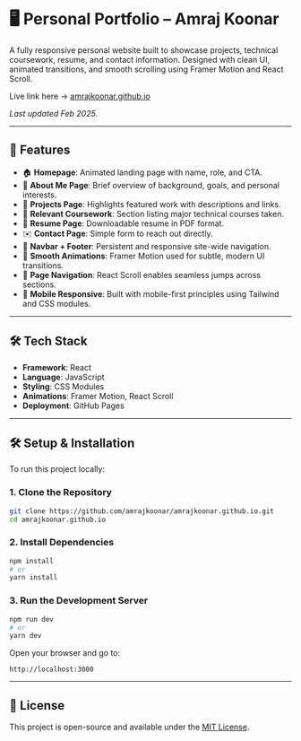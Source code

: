 # 🖥️ Personal Portfolio – Amraj Koonar

A fully responsive personal website built to showcase projects, technical coursework, resume, and contact information. Designed with clean UI, animated transitions, and smooth scrolling using Framer Motion and React Scroll.

Live link here → [amrajkoonar.github.io](https://amrajkoonar.github.io/)

_Last updated Feb 2025._

---

## 🎯 Features

- 🏠 **Homepage**: Animated landing page with name, role, and CTA.
- 👤 **About Me Page**: Brief overview of background, goals, and personal interests.
- 🧩 **Projects Page**: Highlights featured work with descriptions and links.
- 📘 **Relevant Coursework**: Section listing major technical courses taken.
- 📄 **Resume Page**: Downloadable resume in PDF format.
- ✉️ **Contact Page**: Simple form to reach out directly.
- 🧭 **Navbar + Footer**: Persistent and responsive site-wide navigation.
- 💫 **Smooth Animations**: Framer Motion used for subtle, modern UI transitions.
- 🔀 **Page Navigation**: React Scroll enables seamless jumps across sections.
- 📱 **Mobile Responsive**: Built with mobile-first principles using Tailwind and CSS modules.

---

## 🛠️ Tech Stack

- **Framework**: React
- **Language**: JavaScript
- **Styling**: CSS Modules
- **Animations**: Framer Motion, React Scroll
- **Deployment**: GitHub Pages

---

## 🛠️ Setup & Installation

To run this project locally:

### 1. Clone the Repository
```bash
git clone https://github.com/amrajkoonar/amrajkoonar.github.io.git
cd amrajkoonar.github.io
```

### 2. Install Dependencies
```bash
npm install
# or
yarn install
```

### 3. Run the Development Server
```bash
npm run dev
# or
yarn dev
```

Open your browser and go to:
```
http://localhost:3000
```

---

## 📄 License

This project is open-source and available under the [MIT License](LICENSE).
